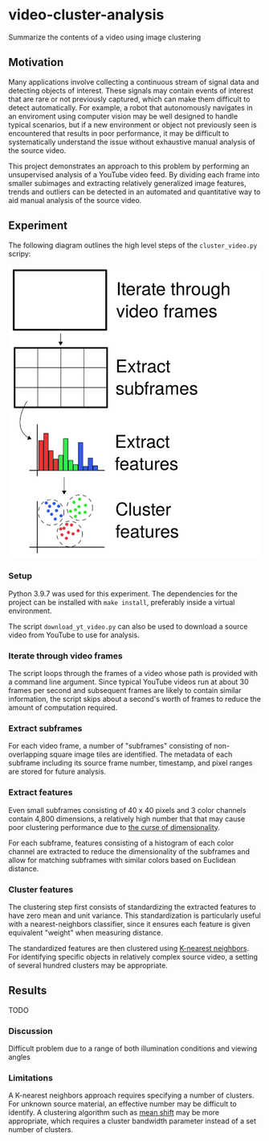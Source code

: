 # video-cluster-analysis
Summarize the contents of a video using image clustering

## Motivation
Many applications involve collecting a continuous stream of signal data and detecting objects of interest. 
These signals may contain events of interest that are rare or not previously captured, which can make them
difficult to detect automatically. For example, a robot that autonomously navigates in an enviroment using
computer vision may be well designed to handle typical scenarios, but if a new environment or object not
previously seen is encountered that results in poor performance, it may be difficult to systematically
understand the issue without exhaustive manual analysis of the source video.

This project demonstrates an approach to this problem by performing an unsupervised analysis of a YouTube
video feed. By dividing each frame into smaller subimages and extracting relatively generalized image
features, trends and outliers can be detected in an automated and quantitative way to aid manual analysis
of the source video.

## Experiment
The following diagram outlines the high level steps of the `cluster_video.py` scripy:

![Experiment diagram](diagram.svg)

### Setup
Python 3.9.7 was used for this experiment. The dependencies for the project can be installed with `make install`,
preferably inside a virtual environment.

The script `download_yt_video.py` can also be used to download a source video from YouTube to use for analysis.

### Iterate through video frames
The script loops through the frames of a video whose path is provided with a command line argument.
Since typical YouTube videos run at about 30 frames per second and subsequent frames are likely to contain
similar information, the script skips about a second's worth of frames to reduce the amount of computation
required.

### Extract subframes
For each video frame, a number of "subframes" consisting of non-overlapping square image tiles are identified.
The metadata of each subframe including its source frame number, timestamp, and pixel ranges are stored for
future analysis.

### Extract features
Even small subframes consisting of 40 x 40 pixels and 3 color channels contain 4,800 dimensions, a relatively
high number that that may cause poor clustering performance due to
[the curse of dimensionality](https://en.wikipedia.org/wiki/Curse_of_dimensionality).

For each subframe, features consisting of a histogram of each color channel are extracted to reduce the
dimensionality of the subframes and allow for matching subframes with similar colors based on Euclidean
distance.

### Cluster features
The clustering step first consists of standardizing the extracted features to have zero mean and unit
variance.  This standardization is particularly useful with a nearest-neighbors classifier, since it ensures
each feature is given equivalent "weight" when measuring distance.

The standardized features are then clustered using
[K-nearest neighbors](https://en.wikipedia.org/wiki/K-nearest_neighbors_algorithm). For identifying specific
objects in relatively complex source video, a setting of several hundred clusters may be appropriate.

## Results
TODO

### Discussion
Difficult problem due to a range of both illumination conditions and viewing angles

### Limitations
A K-nearest neighbors approach requires specifying a number of clusters. For unknown source material, an
effective number may be difficult to identify. A clustering algorithm such as
[mean shift](https://en.wikipedia.org/wiki/Mean_shift) may be more appropriate, which requires a 
cluster bandwidth parameter instead of a set number of clusters.
